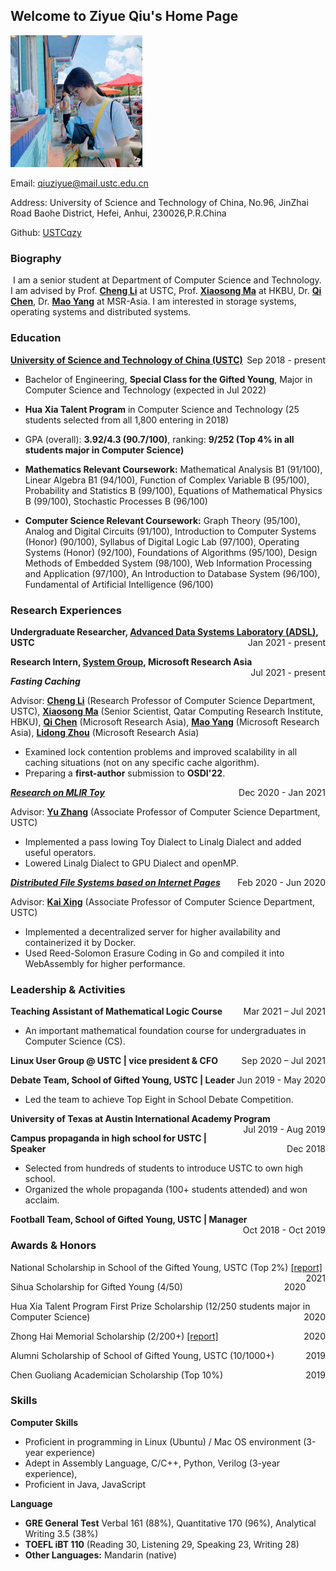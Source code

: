 ## Welcome to Ziyue Qiu's Home Page

<img src=".\pics\photo.jpeg" alt="photo" style="zoom:33%;" />

Email: qiuziyue@mail.ustc.edu.cn

Address: University of Science and Technology of China, No.96, JinZhai Road Baohe District, Hefei, Anhui, 230026,P.R.China

Github: [USTCqzy](https://github.com/USTCqzy)

### Biography

​		I am a senior student at Department of Computer Science and Technology. I am advised by Prof. **[Cheng Li](http://staff.ustc.edu.cn/~chengli7/)** at USTC, Prof. **[Xiaosong Ma](https://www.hbku.edu.qa/en/staff/dr-xiaosong-ma)** at HKBU, Dr. **[Qi Chen](https://www.microsoft.com/en-us/research/people/cheqi/)**, Dr. **[Mao Yang](https://www.microsoft.com/en-us/research/people/maoyang/)** at MSR-Asia. I am interested in storage systems, operating systems and distributed systems.

### Education

<p style="text-align:left;"><strong><a href="http://en.ustc.edu.cn/">University of Science and Technology of China (USTC)</a></strong><span style="float:right;">Sep 2018 - present</span></p>

- Bachelor of Engineering, **Special Class for the Gifted Young**, Major in Computer Science and Technology (expected in Jul 2022)

- **Hua Xia Talent Program** in Computer Science and Technology (25 students selected from all 1,800 entering in 2018)

- GPA (overall): **3.92/4.3 (90.7/100)**, ranking: **9/252 (Top 4% in all students major in Computer Science)**

- **Mathematics Relevant Coursework:** Mathematical Analysis B1 (91/100), Linear Algebra B1 (94/100), Function of Complex Variable B (95/100), Probability and Statistics B (99/100), Equations of Mathematical Physics B (99/100), Stochastic Processes B (96/100)

- **Computer Science Relevant Coursework:** Graph Theory (95/100), Analog and Digital Circuits (91/100), Introduction to Computer Systems (Honor) (90/100), Syllabus of Digital Logic Lab (97/100), Operating Systems (Honor) (92/100), Foundations of Algorithms (95/100), Design Methods of Embedded System (98/100), Web Information Processing and Application (97/100), An Introduction to Database System (96/100), Fundamental of Artificial Intelligence (96/100)

### Research Experiences

<p style="text-align:left;"><strong>Undergraduate Researcher, <a href="http://adsl.ustc.edu.cn/">Advanced Data Systems Laboratory (ADSL)</a>, USTC</strong><span style="float:right;">Jan 2021 - present</span></p>

<p style="text-align:left;"><strong>Research Intern, <a href="https://www.microsoft.com/en-us/research/group/systems-research-group-asia/">System Group</a>, Microsoft Research Asia</strong><span style="float:right;">Jul 2021 - present</span></p>

***Fasting Caching***

Advisor: **[Cheng Li](http://staff.ustc.edu.cn/~chengli7/)** (Research Professor of Computer Science Department, USTC), **[Xiaosong Ma](https://www.hbku.edu.qa/en/staff/dr-xiaosong-ma)** (Senior Scientist, Qatar  Computing Research Institute, HBKU), **[Qi Chen](https://www.microsoft.com/en-us/research/people/cheqi/)** (Microsoft Research Asia), **[Mao Yang](https://www.microsoft.com/en-us/research/people/maoyang/)** (Microsoft Research Asia), **[Lidong Zhou](https://www.microsoft.com/en-us/research/people/lidongz/)** (Microsoft Research Asia)

- Examined lock contention problems and improved scalability in all caching situations (not on any specific cache  algorithm).
- Preparing a **first-author** submission to **OSDI'22**.

<p style="text-align:left;"><em><strong><a href="https://gitee.com/RubyOcelot/ustc-compile-2020/tree/master/mlir-toy-new">Research on MLIR Toy</a></strong></em><span style="float:right;">Dec 2020 - Jan 2021</span></p>

Advisor: **[Yu Zhang](http://staff.ustc.edu.cn/~yuzhang/)** (Associate Professor of Computer Science Department, USTC)

- Implemented a pass lowing Toy Dialect to Linalg Dialect and added useful operators.
- Lowered Linalg Dialect to GPU Dialect and openMP.

<p style="text-align:left;"><em><strong><a href="https://github.com/OSH-2020/x-dontpanic">Distributed File Systems based on Internet Pages</a></strong></em><span style="float:right;">Feb 2020 - Jun 2020</span></p>

Advisor: **[Kai Xing](http://staff.ustc.edu.cn/~kxing/)** (Associate Professor of Computer Science Department, USTC) 

- Implemented a decentralized server for higher availability and containerized it by Docker.
- Used Reed-Solomon Erasure Coding in Go and compiled it into WebAssembly for higher performance.

### Leadership & Activities

<p style="text-align:left;"><strong>Teaching Assistant of Mathematical Logic Course </strong><span style="float:right;">Mar 2021 – Jul 2021</span></p>

- An important mathematical foundation course for undergraduates in Computer Science (CS).

<p style="text-align:left;"><strong>Linux User Group @ USTC | vice president & CFO</strong><span style="float:right;">Sep 2020 – Jul 2021</span></p>

<p style="text-align:left;"><strong>Debate Team, School of Gifted Young, USTC | Leader</strong><span style="float:right;">Jun 2019 - May 2020</span></p>

- Led the team to achieve Top Eight in School Debate Competition.

<p style="text-align:left;"><strong>University of Texas at Austin International Academy Program</strong><span style="float:right;">Jul 2019 - Aug 2019</span></p>

<p style="text-align:left;"><strong>Campus propaganda in high school for USTC | Speaker</strong><span style="float:right;">Dec 2018</span></p>

- Selected from hundreds of students to introduce USTC to own high school.
- Organized the whole propaganda (100+ students attended) and won acclaim.

<p style="text-align:left;"><strong>Football Team, School of Gifted Young, USTC | Manager</strong><span style="float:right;">Oct 2018 - Oct 2019</span></p>

### Awards & Honors

<p style="text-align:left;">National Scholarship in School of the Gifted Young, USTC (Top 2%) <a href="http://stuhome.ustc.edu.cn/2021/1019/c2316a526085/pagem.htm">[report]</a><span style="float:right;">2021</span></p>
<p style="text-align:left;">Sihua Scholarship for Gifted Young (4/50)<span style="float:right;">2020</span></p>
<p style="text-align:left;">Hua Xia Talent Program First Prize Scholarship (12/250 students major in Computer Science)<span style="float:right;">2020</span></p>
<p style="text-align:left;">Zhong Hai Memorial Scholarship (2/200+) <a href="https://www.ustcif.org.cn/default.php/content/4674/">[report]</a><span style="float:right;">2020</span></p>
<p style="text-align:left;">Alumni Scholarship of School of Gifted Young, USTC (10/1000+)<span style="float:right;">2019</span></p>
<p style="text-align:left;">Chen Guoliang Academician Scholarship (Top 10%)<span style="float:right;">2019</span></p>

### Skills

**Computer Skills**

- Proficient in programming in Linux (Ubuntu) / Mac OS environment (3-year experience)
- Adept in Assembly Language, C/C++, Python, Verilog (3-year experience),
- Proficient in Java, JavaScript

**Language**

- **GRE General Test** Verbal 161 (88%), Quantitative 170 (96%), Analytical Writing 3.5 (38%) 
- **TOEFL iBT 110** (Reading 30, Listening 29, Speaking 23, Writing 28)
- **Other Languages:** Mandarin (native)

